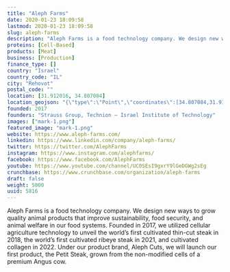 ```yaml
---
title: "Aleph Farms"
date: 2020-01-23 18:09:58
lastmod: 2020-01-23 18:09:58
slug: aleph-farms
description: "Aleph Farms is a food technology company. We design new ways to grow quality animal products that improve sustainability, food security, and animal welfare in our food systems. Founded in 2017, we utilized cellular agriculture technology to unveil the world’s first cultivated thin-cut steak in 2018, the world’s first cultivated ribeye steak in 2021, and cultivated collagen in 2022. Under our product brand, Aleph Cuts, we will launch our first product, the Petit Steak, grown from the non-modified cells of a premium Angus cow."
proteins: [Cell-Based]
products: [Meat]
business: [Production]
finance_type: []
country: "Israel"
country_code: "IL"
city: "Rehovot"
postal_code: ""
location: [31.912016, 34.807084]
location_geojson: "{\"type\":\"Point\",\"coordinates\":[34.807084,31.912016]}"
founded: 2017
founders: "Strauss Group, Technion – Israel Institute of Technology"
images: ["mark-1.png"]
featured_image: "mark-1.png"
website: https://www.aleph-farms.com/
linkedin: https://www.linkedin.com/company/aleph-farms/
twitter: https://twitter.com/AlephFarms
instagram: https://www.instagram.com/alephfarms/
facebook: https://www.facebook.com/AlephFarms
youtube: https://www.youtube.com/channel/UC0SEsI9gxrY9lGeDGWg2sEg
crunchbase: https://www.crunchbase.com/organization/aleph-farms
draft: false
weight: 5000
uuid: 5816
---
```

Aleph Farms is a food technology company. We design new ways to grow quality animal products that improve sustainability, food security, and animal welfare in our food systems. Founded in 2017, we utilized cellular agriculture technology to unveil the world’s first cultivated thin-cut steak in 2018, the world’s first cultivated ribeye steak in 2021, and cultivated collagen in 2022. Under our product brand, Aleph Cuts, we will launch our first product, the Petit Steak, grown from the non-modified cells of a premium Angus cow.
